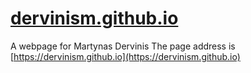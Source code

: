 # [dervinism.github.io](https://dervinism.github.io)
A webpage for Martynas Dervinis
The page address is [https://dervinism.github.io](https://dervinism.github.io)
